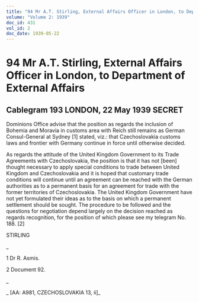 ```yaml
---
title: "94 Mr A.T. Stirling, External Affairs Officer in London, to Department of External Affairs"
volume: "Volume 2: 1939"
doc_id: 431
vol_id: 2
doc_date: 1939-05-22
---
```


# 94 Mr A.T. Stirling, External Affairs Officer in London, to Department of External Affairs

## Cablegram 193 LONDON, 22 May 1939 SECRET

Dominions Office advise that the position as regards the inclusion of Bohemia and Moravia in customs area with Reich still remains as German Consul-General at Sydney [1] stated, viz.: that Czechoslovakia customs laws and frontier with Germany continue in force until otherwise decided.

As regards the attitude of the United Kingdom Government to its Trade Agreements with Czechoslovakia, the position is that it has not [been] thought necessary to apply special conditions to trade between United Kingdom and Czechoslovakia and it is hoped that customary trade conditions will continue until an agreement can be reached with the German authorities as to a permanent basis for an agreement for trade with the former territories of Czechoslovakia. The United Kingdom Government have not yet formulated their ideas as to the basis on which a permanent settlement should be sought. The procedure to be followed and the questions for negotiation depend largely on the decision reached as regards recognition, for the position of which please see my telegram No. 188. [2]

STIRLING

_

1 Dr R. Asmis.

2 Document 92.

_

_ [AA: A981, CZECHOSLOVAKIA 13, ii]_
